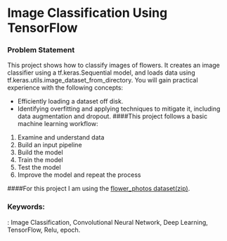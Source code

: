 # Image Classification Using TensorFlow
### Problem Statement
 This project shows how to classify images of flowers. It creates an image classifier using a tf.keras.Sequential model, and loads data using tf.keras.utils.image_dataset_from_directory. You will gain practical experience with the following concepts:
 * Efficiently loading a dataset off disk.
 * Identifying overfitting and applying techniques to mitigate it, including data augmentation and dropout. 
####This project follows a basic machine learning workflow:
1. Examine and understand data
2. Build an input pipeline
3. Build the model
4. Train the model
5. Test the model
6. Improve the model and repeat the process

####For this project I am using the [flower_photos dataset(zip)](https://storage.googleapis.com/download.tensorflow.org/example_images/flower_photos.tgz).

### Keywords:
: Image Classification,
Convolutional Neural Network, Deep Learning, TensorFlow, Relu, epoch.
